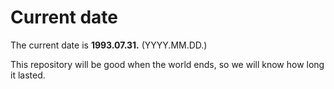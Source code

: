 # Current date

The current date is **1993.07.31.** (YYYY.MM.DD.)

This repository will be good when the world ends, so we will know how long it lasted.